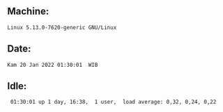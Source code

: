 ## Machine:
```
Linux 5.13.0-7620-generic GNU/Linux
```
## Date:
```
Kam 20 Jan 2022 01:30:01  WIB
```
## Idle:
```
 01:30:01 up 1 day, 16:38,  1 user,  load average: 0,32, 0,24, 0,22
```
